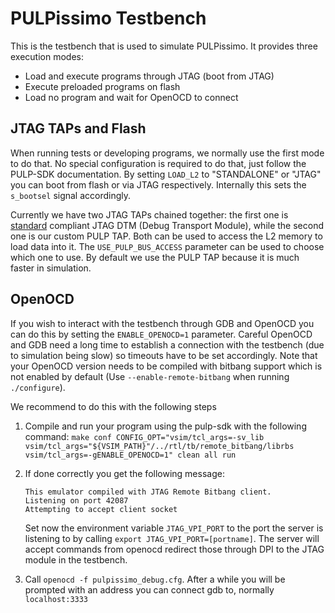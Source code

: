 # PULPissimo Testbench

This is the testbench that is used to simulate PULPissimo. It provides
three execution modes:

- Load and execute programs through JTAG (boot from JTAG)
- Execute preloaded programs on flash
- Load no program and wait for OpenOCD to connect

## JTAG TAPs and Flash
When running tests or developing programs, we normally use the first mode to do
that. No special configuration is required to do that, just follow the PULP-SDK
documentation. By setting `LOAD_L2` to "STANDALONE" or "JTAG" you can boot from
flash or via JTAG respectively. Internally this sets the `s_bootsel` signal
accordingly.

Currently we have two JTAG TAPs chained together: the first one is
[standard](https://github.com/riscv/riscv-debug-spec/blob/0.13-test-release/riscv-debug-spec.pdf)
compliant JTAG DTM (Debug Transport Module), while the second one is our custom
PULP TAP. Both can be used to access the L2 memory to load data into it. The
`USE_PULP_BUS_ACCESS` parameter can be used to choose which one to use. By
default we use the PULP TAP because it is much faster in simulation.

## OpenOCD
If you wish to interact with the testbench through GDB and OpenOCD you can do
this by setting the `ENABLE_OPENOCD=1` parameter. Careful OpenOCD and GDB need a
long time to establish a connection with the testbench (due to simulation being
slow) so timeouts have to be set accordingly. Note that your OpenOCD version
needs to be compiled with bitbang support which is not enabled by default (Use
`--enable-remote-bitbang` when running `./configure`).

We recommend to do this with the following steps
1. Compile and run your program using the pulp-sdk with the following command:
   `make conf CONFIG_OPT="vsim/tcl_args=-sv_lib vsim/tcl_args="${VSIM_PATH}"/../rtl/tb/remote_bitbang/librbs vsim/tcl_args=-gENABLE_OPENOCD=1" clean all run`
2. If done correctly you get the following message:
   ```
   This emulator compiled with JTAG Remote Bitbang client.
   Listening on port 42087
   Attempting to accept client socket
   ```

   Set now the environment variable `JTAG_VPI_PORT` to the port the server is
   listening to by calling `export JTAG_VPI_PORT=[portname]`. The server will
   accept commands from openocd redirect those through DPI to the JTAG module in
   the testbench.
3. Call `openocd -f pulpissimo_debug.cfg`. After a while you will be prompted
   with an address you can connect gdb to, normally `localhost:3333`
